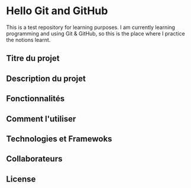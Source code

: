 # Hello Git and GitHub

This is a test repository for learning purposes. I am currently learning programming and using Git & GitHub, so this is the place where I practice the notions learnt.

## Titre du projet


## Description du projet


## Fonctionnalités


## Comment l'utiliser


## Technologies et Framewoks


## Collaborateurs


## License
